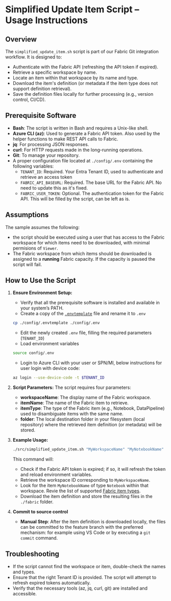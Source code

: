 # Simplified Update Item Script – Usage Instructions

## Overview
The `simplified_update_item.sh` script is part of our Fabric Git integration workflow. It is designed to:
- Authenticate with the Fabric API (refreshing the API token if expired).
- Retrieve a specific workspace by name.
- Locate an item within that workspace by its name and type.
- Download the item's definition (or metadata if the item type does not support definition retrieval).
- Save the definition files locally for further processing (e.g., version control, CI/CD).

## Prerequisite Software
- **Bash**: The script is written in Bash and requires a Unix-like shell.
- **Azure CLI (az)**: Used to generate a Fabric API token. Also used by the helper functions to make REST API calls to Fabric.
- **jq**: For processing JSON responses.
- **curl**: For HTTP requests made in the long-running operations.
- **Git**: To manage your repository.
- A proper configuration file located at `./config/.env` containing the following variables:
    - `TENANT_ID`: Required. Your Entra Tenant ID, used to authenticate and retrieve an access token
    - `FABRIC_API_BASEURL`: Required. The base URL for the Fabric API. No need to update this as it's fixed.
    - `FABRIC_USER_TOKEN`: Optional. The authentication token for the Fabric API. This will be filled by the script, can be left as is.

## Assumptions

The sample assumes the following:
- the script should be executed using a user that has access to the Fabric workspace for which items need to be downloaded, with minimal permisions of `Viewer`.
- The Fabric workspace from which items should be downloaded is assigned to a **running** Fabric capacity. If the capacity is paused the script will fail.


## How to Use the Script
1. **Ensure Environment Setup:**
   - Verify that all the prerequisite software is installed and available in your system’s PATH.
   - Create a copy of the [`.envtemplate`](../config/.envtemplate) file and rename it to `.env`
   ```bash
   cp ./config/.envtemplate ./config/.env
   ```
   - Edit the newly created `.env` file, filling the required parameters (`TENANT_ID`)
   - Load environment variables
   ```bash
   source config/.env
   ```
   - Login to Azure CLI with your user or SPN/MI, below instructions for user login with device code:
   ```bash
   az login --use-device-code -t $TENANT_ID
   ```

2. **Script Parameters:**
   The script requires four parameters:
   - **workspaceName**: The display name of the Fabric workspace.
   - **itemName**: The name of the Fabric item to retrieve.
   - **itemType**: The type of the Fabric item (e.g., Notebook, DataPipeline) used to disambiguate items with the same name.
   - **folder**: The local destination folder in your filesystem (local repository) where the retrieved item definition (or metadata) will be stored.

3. **Example Usage:**
   ```bash
   ./src/simplified_update_item.sh "MyWorkspaceName" "MyNotebookName" "Notebook" "./fabric"
   ```
   This command will:
   - Check if the Fabric API token is expired; if so, it will refresh the token and reload environment variables.
   - Retrieve the workspace ID corresponding to `MyWorkspaceName`.
   - Look for the item `MyNotebookName` of type `Notebook` within that workspace. Revie the list of supported [Fabric item types](https://learn.microsoft.com/rest/api/fabric/core/items/list-items?tabs=HTTP#itemtype).
   - Download the item definition and store the resulting files in the `./fabric` folder.

4. **Commit to source control**
   - **Manual Step**: After the item definition is downloaded locally, the files can be committed to the feature branch with the preferred mechanism: for example using VS Code or by executing a `git commit` command.


## Troubleshooting
- If the script cannot find the workspace or item, double-check the names and types.
- Ensure that the right Tenant ID is provided. The script will attempt to refresh expired tokens automatically.
- Verify that the necessary tools (az, jq, curl, git) are installed and accessible.